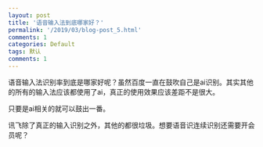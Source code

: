 ```yaml
---
layout: post
title: '语音输入法到底哪家好？'
permalink: '/2019/03/blog-post_5.html'
comments: 1
categories: Default
tags: 默认
comments: 1
---
```

语音输入法识别率到底是哪家好呢？虽然百度一直在鼓吹自己是ai识别。其实其他的所有的输入法应该都使用了ai，真正的使用效果应该差距不是很大。

只要是ai相关的就可以鼓出一番。

讯飞除了真正的输入识别之外，其他的都很垃圾。想要语音识连续识别还需要开会员呢？